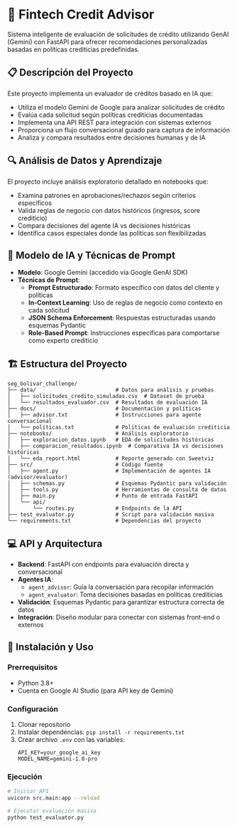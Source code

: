 # 🏦 Fintech Credit Advisor

Sistema inteligente de evaluación de solicitudes de crédito utilizando GenAI (Gemini) con FastAPI para ofrecer recomendaciones personalizadas basadas en políticas crediticias predefinidas.

## 📋 Descripción del Proyecto

Este proyecto implementa un evaluador de créditos basado en IA que:

- Utiliza el modelo Gemini de Google para analizar solicitudes de crédito
- Evalúa cada solicitud según políticas crediticias documentadas
- Implementa una API REST para integración con sistemas externos
- Proporciona un flujo conversacional guiado para captura de información
- Analiza y compara resultados entre decisiones humanas y de IA

## 🔍 Análisis de Datos y Aprendizaje

El proyecto incluye análisis exploratorio detallado en notebooks que:

- Examina patrones en aprobaciones/rechazos según criterios específicos
- Valida reglas de negocio con datos históricos (ingresos, score crediticio)
- Compara decisiones del agente IA vs decisiones históricas
- Identifica casos especiales donde las políticas son flexibilizadas

## 🧠 Modelo de IA y Técnicas de Prompt

- **Modelo**: Google Gemini (accedido vía Google GenAI SDK)
- **Técnicas de Prompt**:
  - **Prompt Estructurado**: Formato específico con datos del cliente y políticas
  - **In-Context Learning**: Uso de reglas de negocio como contexto en cada solicitud
  - **JSON Schema Enforcement**: Respuestas estructuradas usando esquemas Pydantic
  - **Role-Based Prompt**: Instrucciones específicas para comportarse como experto crediticio

## 🏗️ Estructura del Proyecto

```
seg_bolivar_challenge/
├── data/                         # Datos para análisis y pruebas
│   ├── solicitudes_credito_simuladas.csv  # Dataset de prueba
│   └── resultados_evaluador.csv  # Resultados de evaluación IA
├── docs/                         # Documentación y políticas
│   ├── advisor.txt               # Instrucciones para agente conversacional
│   └── politicas.txt             # Políticas de evaluación crediticia
├── notebooks/                    # Análisis exploratorio
│   ├── exploracion_datos.ipynb   # EDA de solicitudes históricas
│   ├── comparacion_resultados.ipynb  # Comparativa IA vs decisiones históricas
│   └── eda_report.html           # Reporte generado con Sweetviz
├── src/                          # Código fuente
│   ├── agent.py                  # Implementación de agentes IA (advisor/evaluator)
│   ├── schemas.py                # Esquemas Pydantic para validación
│   ├── tools.py                  # Herramientas de consulta de datos
│   ├── main.py                   # Punto de entrada FastAPI
│   └── api/
│       └── routes.py             # Endpoints de la API
├── test_evaluator.py             # Script para validación masiva
└── requirements.txt              # Dependencias del proyecto
```

## 💻 API y Arquitectura

- **Backend**: FastAPI con endpoints para evaluación directa y conversacional
- **Agentes IA**:
  - `agent_advisor`: Guía la conversación para recopilar información
  - `agent_evaluator`: Toma decisiones basadas en políticas crediticias
- **Validación**: Esquemas Pydantic para garantizar estructura correcta de datos
- **Integración**: Diseño modular para conectar con sistemas front-end o externos

## 🚀 Instalación y Uso

### Prerrequisitos
- Python 3.8+
- Cuenta en Google AI Studio (para API key de Gemini)

### Configuración
1. Clonar repositorio
2. Instalar dependencias: `pip install -r requirements.txt`
3. Crear archivo `.env` con las variables:
   ```
   API_KEY=your_google_ai_key
   MODEL_NAME=gemini-1.0-pro
   ```

### Ejecución
```bash
# Iniciar API
uvicorn src.main:app --reload

# Ejecutar evaluación masiva
python test_evaluator.py
```
